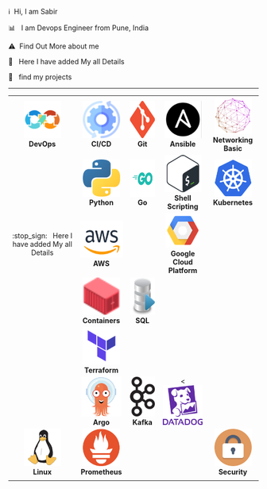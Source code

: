 <p align="center"><img src=""/></p>

:information_source: &nbsp;Hi, I am Sabir 

:bar_chart: &nbsp; I am Devops Engineer from Pune, India

:warning: &nbsp;Find Out More about me

:stop_sign: &nbsp; Here I have added My all Details

:pencil: &nbsp; find my projects

****

<!-- ALL-TOPICS-LIST:START -->
<!-- prettier-ignore-start -->
<!-- markdownlint-disable -->
<center>
<table>
  <tr>
    <td align="center"><img src="images/devops.png" width="75px;" height="75px;" alt="DevOps" /><br /><b>DevOps</b></a></td>
    <td align="center"><img src="images/cicd.png" width="75px;" height="75px;" alt="cicd"/><br /><b>CI/CD</b></a></td>
    <td align="center"><img src="images/git.png" width="75px;" height="75px;" alt="Git"/><br /><b>Git</b></a></td>
    <td align="center"><img src="images/ansible.png" width="75px;" height="75px;" alt="ansible"/><br /><b>Ansible</b></a></td>
    <td align="center"><img src="images/network.png" width="75px;" height="75px;" alt="Network"/><br /><b>Networking Basic</b></a></td>
   </tr>
  
  <tr>
    <td align="center"></td>
    <td align="center"><img src="images/python.png" width="75px;" height="75px;" alt="Python"/><br /><b>Python</b></a></td>
    <td align="center"><img src="images/Go.png" width="75px;" height="75px;" alt="go"/><br /><b>Go</b></a></td>
    <td align="center"><img src="images/bash.png" width="75px;" height="75px;" alt="Bash"/><br /><b>Shell Scripting</b></a></td>
    <td align="center"><img src="images/kubernetes.png" width="75px;" height="75px;" alt="kubernetes"/><br /><b>Kubernetes</b></a></td>
 
  </tr>
  <tr>
    <td align="center">:stop_sign: &nbsp; Here I have added My all Details</td>
    <td align="center"><img src="images/aws.png" width="100px;" height="75px;" alt="aws"/><br /><b>AWS</b></a></td>
    <td align="center"></td>
    <td align="center"><img src="images/googlecloud.png" width="70px;" height="70px;" alt="Google Cloud Platform"/><br /><b>Google Cloud Platform</b></a></td>
    <td align="center"></td>
    
  </tr>
  <tr>
    
  </tr>
  
  <tr>
    <td align="center"></td>
    <td align="center"><img src="images/containers.png" width="75px;" height="75px;" alt="Containers"/><br /><b>Containers</b></a></td>
    <td align="center"><img src="images/sql.png" width="75px;" height="75px;" alt="sql"/><br /><b>SQL</b></a></td>
    <td align="center"></td>
    <td align="center"></td>
  </tr>
  <tr>
      <td align="center"></td>
      <td align="center"><img src="images/terraform.png" width="75px;" height="75px;" alt="Terraform"/><br /><b>Terraform</b></a></td>
      
  </tr>
  <tr>
      <td align="center"></td>
      <td align="center"><img src="images/logos/argo.png" width="80px;" height="80px;" alt="Argo"/><br /><b>Argo</b></a></td>
      <td align="center"><img src="images/logos/kafka.png" width="85px;" height="80px;" alt="Kafka"/><br /><b>Kafka</b></a></td>
      <td align="center"><<img src="images/logos/datadog.png" width="80px;" height="80px;" alt="DataDog"/><br /><b></b></a></td>
      <td align="center"></td>
  </tr>
   <tr>
    <td align="center"><img src="images/logos/linux.png" width="75px;" height="75px;" alt="Linux"/><br /><b>Linux</b></a></td>
    <td align="center"><img src="images/prometheus.png" width="75px;" height="75px;" alt="Prometheus"/><br /><b>Prometheus</b></a></td>
    <td align="center"></td>
    <td align="center"></td>
    <td align="center"><img src="images/security.png" width="75px;" height="75px;" alt="security"/><br /><b>Security</b></a></td>
   </tr>
   <tr>
    <td align="center"></td>
    <td align="center"></td>
   </tr>
   
</table>
</center>
<!-- markdownlint-enable -->
<!-- prettier-ignore-end -->
<!-- ALL-TOPICS-LIST:END -->

